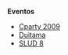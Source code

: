 **Eventos**
  * [Cparty 2009](eventCampusPartyColombia2009.md)
  * [Duitama](eventSLEduDuitama.md)
  * [SLUD 8](eventSLUD8.md)